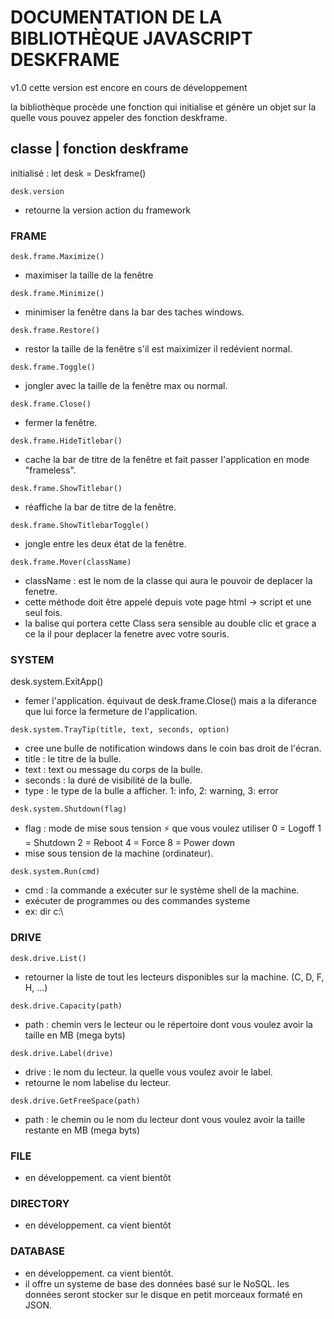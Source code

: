 # DOCUMENTATION DE LA BIBLIOTHÈQUE JAVASCRIPT DESKFRAME

v1.0 cette version est encore en cours de développement 

la bibliothèque procède une fonction qui initialise et génère un objet sur la quelle vous pouvez appeler des fonction deskframe.

## classe | fonction deskframe

initialisé : let desk = Deskframe()

`desk.version`

- retourne la version action du framework

### FRAME

`desk.frame.Maximize()`

- maximiser la taille de la fenêtre

`desk.frame.Minimize()`

- minimiser la fenêtre dans la bar des taches windows.

`desk.frame.Restore()`

- restor la taille de la fenêtre s'il est maiximizer il redévient normal.

`desk.frame.Toggle()`

- jongler avec la taille de la fenêtre max ou normal.

`desk.frame.Close()`

- fermer la fenêtre.

`desk.frame.HideTitlebar()`

- cache la bar de titre de la fenêtre et fait passer l'application en mode "frameless".

`desk.frame.ShowTitlebar()`

- réaffiche la bar de titre de la fenêtre.

`desk.frame.ShowTitlebarToggle()`

- jongle entre les deux état de la fenêtre.

`desk.frame.Mover(className)`

- className : est le nom de la classe qui aura le pouvoir de deplacer la fenetre.
- cette méthode doit être appelé depuis vote page html -> script et une seul fois.
- la balise qui portera cette Class sera sensible au double clic et grace a ce la il pour deplacer la fenetre avec votre souris.

### SYSTEM

desk.system.ExitApp()

- femer l'application. équivaut de desk.frame.Close() mais a la diferance que lui force la fermeture de l'application.

`desk.system.TrayTip(title, text, seconds, option)`

- cree une bulle de notification windows dans le coin bas droit de l'écran.
- title : le titre de la bulle.
- text : text ou message du corps de la bulle.
- seconds : la duré de visibilité de la bulle.
- type : le type de la bulle a afficher. 1: info, 2: warning, 3: error

`desk.system.Shutdown(flag)`

- flag : mode de mise sous tension ⚡  que vous voulez utiliser 
0 = Logoff
1 = Shutdown
2 = Reboot
4 = Force
8 = Power down
- mise sous tension de la machine (ordinateur).

`desk.system.Run(cmd)`

- cmd : la commande a exécuter sur le système shell de la machine.
- exécuter de programmes ou des commandes systeme
- ex: dir c:\

### DRIVE

`desk.drive.List()`

- retourner la liste de tout les lecteurs disponibles sur la machine. (C, D, F, H, ...)

`desk.drive.Capacity(path)`

- path : chemin vers le lecteur ou le répertoire dont vous voulez avoir la taille en MB (mega byts)

`desk.drive.Label(drive)`

- drive : le nom du lecteur. la quelle vous voulez avoir le label.
- retourne le nom labelise du lecteur.

`desk.drive.GetFreeSpace(path)`

- path : le chemin ou le nom du lecteur dont vous voulez avoir la taille restante en MB (mega byts)

### FILE

- en développement. ca vient bientôt

### DIRECTORY

- en développement. ca vient bientôt

### DATABASE

- en développement. ca vient bientôt.
- il offre un systeme de base des données basé sur le NoSQL. les données seront stocker sur le disque en petit morceaux formaté en JSON.
